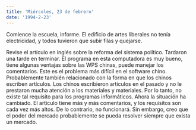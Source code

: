 ```yaml
---
title: 'Miércoles, 23 de febrero'
date: '1994-2-23'
---
```

Comience la escuela, informe. El edificio de artes liberales no tenía electricidad, y todos tuvieron que subir filas y quejarse.

Revise el artículo en inglés sobre la reforma del sistema político. Tardaron una tarde en terminar. El programa en esta computadora es muy bueno, tiene algunas ventajas sobre las WPS chinas, puede manejar los comentarios. Este es el problema más difícil en el software chino. Probablemente también relacionado con la forma en que los chinos escriben artículos. Los chinos escribieron artículos en el pasado y no le prestaron mucha atención a los materiales y materiales. Por lo tanto, no existe tal requisito para los programas informáticos. Ahora la situación ha cambiado. El artículo tiene más y más comentarios, y los requisitos son cada vez más altos. De lo contrario, no funcionará. Sin embargo, creo que el poder del mercado probablemente se pueda resolver siempre que exista un mercado.